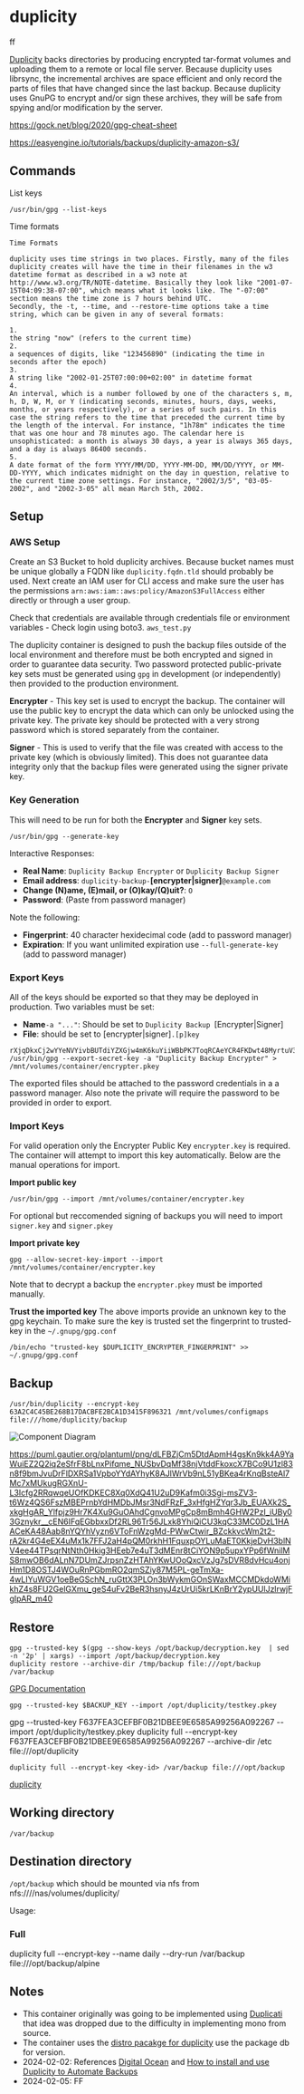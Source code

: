 # duplicity

ff

[Duplicity](https://duplicity.gitlab.io) backs directories by producing encrypted tar-format volumes and uploading them 
to a remote or local file server. Because duplicity uses librsync, the incremental archives are space efficient and only 
record the parts of files that have changed since the last backup. Because duplicity uses GnuPG to encrypt and/or sign 
these archives, they will be safe from spying and/or modification by the server.

https://gock.net/blog/2020/gpg-cheat-sheet

https://easyengine.io/tutorials/backups/duplicity-amazon-s3/

## Commands

List keys
```
/usr/bin/gpg --list-keys
```

Time formats
```
Time Formats

duplicity uses time strings in two places. Firstly, many of the files duplicity creates will have the time in their filenames in the w3 datetime format as described in a w3 note at http://www.w3.org/TR/NOTE-datetime. Basically they look like "2001-07-15T04:09:38-07:00", which means what it looks like. The "-07:00" section means the time zone is 7 hours behind UTC.
Secondly, the -t, --time, and --restore-time options take a time string, which can be given in any of several formats:

1.
the string "now" (refers to the current time)
2.
a sequences of digits, like "123456890" (indicating the time in seconds after the epoch)
3.
A string like "2002-01-25T07:00:00+02:00" in datetime format
4.
An interval, which is a number followed by one of the characters s, m, h, D, W, M, or Y (indicating seconds, minutes, hours, days, weeks, months, or years respectively), or a series of such pairs. In this case the string refers to the time that preceded the current time by the length of the interval. For instance, "1h78m" indicates the time that was one hour and 78 minutes ago. The calendar here is unsophisticated: a month is always 30 days, a year is always 365 days, and a day is always 86400 seconds.
5.
A date format of the form YYYY/MM/DD, YYYY-MM-DD, MM/DD/YYYY, or MM-DD-YYYY, which indicates midnight on the day in question, relative to the current time zone settings. For instance, "2002/3/5", "03-05-2002", and "2002-3-05" all mean March 5th, 2002.
```


## Setup

### AWS Setup

Create an S3 Bucket to hold duplicity archives. Because bucket names must be unique globally a FQDN like `duplicity.fqdn.tld` 
should probably be used. Next create an IAM user for CLI access and make sure the user has the permissions 
`arn:aws:iam::aws:policy/AmazonS3FullAccess` either directly or through a user group.

Check that credentials are available through credentials file or environment variables - Check login using boto3. `aws_test.py`



The duplicity container is designed to push the backup files outside of the local environment and therefore must be both encrypted and signed in order to guarantee data security. Two password protected public-private key sets must be generated using `gpg` in development (or independently) then provided to the production environment.

**Encrypter** - This key set is used to encrypt the backup.  The container will use the public key to encrypt the data which can only be unlocked using the private key. The private key should be protected with a very strong password which is stored separately from the container.

**Signer** - This is used to verify that the file was created with access to the private key (which is obviously limited).  This does not guarantee data integrity only that the backup files were generated using the signer private key.

### Key Generation

This will need to be run for both the **Encrypter** and **Signer** key sets.

```
/usr/bin/gpg --generate-key

```

Interactive Responses:
- **Real Name**: `Duplicity Backup Encrypter` or `Duplicity Backup Signer`
- **Email address**: `duplicity-backup-`**[encrypter|signer]**`@example.com`
- **Change (N)ame, (E)mail, or (O)kay/(Q)uit?**: `O`
- **Password**: (Paste from password manager)

Note the following:
- **Fingerprint**: 40 character hexidecimal code (add to password manager)
- **Expiration**: If you want unlimited expiration use `--full-generate-key` (add to password manager)

### Export Keys

All of the keys should be exported so that they may be deployed in production.  Two variables must be set:
- **Name**`-a "..."`: Should be set to `Duplicity Backup `[Encrypter|Signer]
- **File**: should be set to [encrypter|signer]`.[p]key`
 
```
rXjqDkxCj2wYYeNVYivbBUTdiYZXGjw4mK6kuYiiWBbPK7ToqRCAeYCR4FKDwt48MyrtuV3wo6NkPghxQQuCDecTbHFNEsioHbT2
/usr/bin/gpg --export-secret-key -a "Duplicity Backup Encrypter" > /mnt/volumes/container/encrypter.pkey
```

The exported files should be attached to the password credentials in a a password manager. Also note the private will require the password to be provided in order to export.

### Import Keys

For valid operation only the Encrypter Public Key `encrypter.key` is required. The container will attempt to import this key automatically. Below are the manual operations for import.

**Import public key**
```
/usr/bin/gpg --import /mnt/volumes/container/encrypter.key
```

For optional but reccomended signing of backups you will need to import `signer.key` and `signer.pkey`

**Import private key**
```
gpg --allow-secret-key-import --import /mnt/volumes/container/encrypter.key
```

Note that to decrypt a backup the `encrypter.pkey` must be imported manually.

**Trust the imported key**
The above imports provide an unknown key to the gpg keychain. To make sure the key is trusted set the fingerprint to trusted-key in the `~/.gnupg/gpg.conf`

```
/bin/echo "trusted-key $DUPLICITY_ENCRYPTER_FINGERPRINT" >> ~/.gnupg/gpg.conf
```

## Backup

```
/usr/bin/duplicity --encrypt-key 63A2C4C45BE268B17DACBFE2BCA1D3415F896321 /mnt/volumes/configmaps file:///home/duplicity/backup
```


![Component Diagram](https://puml.gautier.org/plantuml/png/dLDRQzim57xthr3DO0duyfAdCHPMEzqUqgqqZ3wC4HHPjKLqGpxEQhByzyftEqqsM5uidVDTT3ufDqmINYGKVOmMORG8T27u9-TcMjr6IW9zWRzqCPFKNEqBhIILr_XnAR5Wv5gNQgvACT2TzwWzZrtvpS-kZfio1oh-h6pBQCDokZtTga8cs9Gpp1dEFSJnZd8F7PTGQdhoq19mQillE9FxkTLue2PNyhXTlS3fZBDCQ4wC_UPM6-XRRcF_Fznse3h2OQHwgBv-hWYKPFBVfwebslJVIBVrLZe8WeRmI3a6fcIUCJtcD3JRdO7oqBDHmaErVKFx6ItG0ySIVjolVyqo09r_24DTLUor-JaadEs2b45Mx0AcxDNw7Joq6G03Jf7Rdmh53AS62-IZkD2S4GQbwpZzZRgaYyRrAbgtcQEZCvhDVIuagQQPeD0j9lj2exjHCwH0mbuqtDK8T-wWmH9pRNiLk5dvP6exzXLOuhGvN6jstrJGXXYceROiScl4v63h3xPZiQHFmB8ccrvYg9vnKvrMm5GMpQ9dL0sBFJadfuV7kvdxMvbz1NooNoPJTATuqWmIWj13C1CImIIhaucg1LehWljW3zXSOTdd0qpso7ZOJXM4XF2WU25eFYWvrLCSvzmTlAPIYpW7JDu2vlm2P1Bk63FcTaQHqcNNdn0xm2F5oKL07zTdGp9se1T1P-dOVmkfW8wp-VhzQRjUVLbzYsVpLm00)

https://puml.gautier.org/plantuml/png/dLFBZjCm5DtdApmH4gsKn9kk4A9YaWuiEZ2Q2iq2eSfrF8bLnxPifqme_NUSbvDqMf38njVtddFkoxcX7BCo9U1zl83n8f9bmJvuDrFlDXRSa1VpboYYdAYhyK8AJlWrVb9nL51yBKea4rKnqBsteAl7Mc7xMUkugRGXnU-L3Icfg2RRqwqeUOfKDKEC8Xq0XdQ41U2uD9Kafm0i3Sgi-msZV3-t6Wz4QS6FszMBEPrnbYdHMDbJMsr3NdFRzF_3xHfgHZYqr3Jb_EUAXk2S_xkgHgAR_Ylfpjz9Hr7K4Xu9GuOAhdCgnvoMPgCp8mBmh4GHW2PzI_iUBy03Gznykr__cEN6IFqEGbbxxDf2RL96Tr56JLxk8YhiQiCU3kqC33MC0DzL1HAACeKA48Aab8nYQYhVyzn6VToFnWzgMd-PWwCtwir_BZckkvcWm2t2-rA2kr4G4eEX4uMx1k7FFJ2aH4pQM0rkhH1FquxpOYLuMaET0KkjeDvH3blNV4ee44TPsqrNtNth0Hkig3HEeb7e4uT3dMEnr8tCiYON9p5upxYPp6fWnilMS8mwOB6dALnN7DUmZJrpsnZzHTAhYKwUOoQxcVzJg7sDVR8dvHcu4onjHm1D8OSTJ4WOuRnPGbmRO2qmSZiy87M5PL-geTmXa-4wLIYuWGV1oeBeGSchN_ruGttX3PLOn3bWykmGOnSWaxMCCMDkdoWMikhZ4s8FU2GelGXmu_geS4uFv2BeR3hsnyJ4zUrUi5krLKnBrY2ypUUlJzlrwjFgIpAR_m40
    
## Restore

```
gpg --trusted-key $(gpg --show-keys /opt/backup/decryption.key  | sed -n '2p' | xargs) --import /opt/backup/decryption.key
duplicity restore --archive-dir /tmp/backup file:///opt/backup /var/backup
```


[GPG Documentation](https://www.gnupg.org/documentation/manuals/gnupg/GPG-Configuration-Options.html)
```
gpg --trusted-key $BACKUP_KEY --import /opt/duplicity/testkey.pkey
```

gpg --trusted-key F637FEA3CEFBF0B21DBEE9E6585A99256A092267 --import /opt/duplicity/testkey.pkey
 duplicity full --encrypt-key F637FEA3CEFBF0B21DBEE9E6585A99256A092267  --archive-dir /etc file:///opt/duplicity
```
duplicity full --encrypt-key <key-id> /var/backup file:///opt/backup
```

[duplicity](https://linux.die.net/man/1/duplicity)

## Working directory
`/var/backup `

## Destination directory
`/opt/backup` which should be mounted via nfs from nfs:///<ip>/nas/volumes/duplicity/<container>

Usage: 
  
### Full
duplicity full --encrypt-key <id> --name daily --dry-run /var/backup file:///opt/backup/alpine
  
  
## Notes

- This container originally was going to be implemented using [Duplicati](https://www.duplicati.com) that idea was dropped due to the difficulty in implementing mono from source.
- The container uses the [distro pacakge for duplicity](https://pkgs.alpinelinux.org/packages?name=duplicity&branch=edge&repo=&arch=&maintainer=) use the package db for version.
- 2024-02-02: References [Digital Ocean](https://www.digitalocean.com/community/tutorials/how-to-use-duplicity-with-gpg-to-securely-automate-backups-on-ubuntu) and [How to install and use Duplicity to Automate Backups](https://www.webhi.com/how-to/setup-use-duplicity-automatic-backups/)
- 2024-02-05: FF




